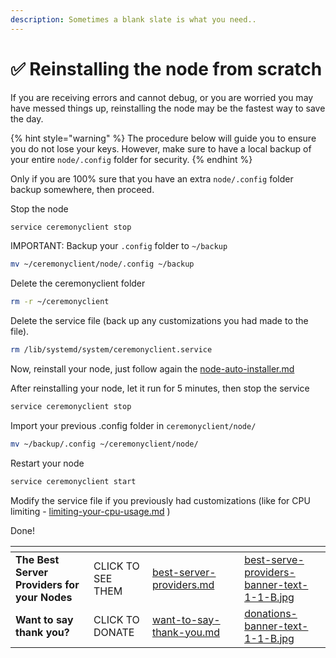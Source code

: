```yaml
---
description: Sometimes a blank slate is what you need..
---
```


# ✅ Reinstalling the node from scratch

If you are receiving errors and cannot debug, or you are worried you may have messed things up, reinstalling the node may be the fastest way to save the day.

{% hint style="warning" %}
The procedure below will guide you to ensure you do not lose your keys. However, make sure to have a local backup of your entire `node/.config` folder for security.
{% endhint %}

Only if you are 100% sure that you have an extra `node/.config` folder backup somewhere, then proceed.

Stop the node

```bash
service ceremonyclient stop
```

IMPORTANT: Backup your `.config` folder to `~/backup`&#x20;

```bash
mv ~/ceremonyclient/node/.config ~/backup
```

Delete the ceremonyclient folder&#x20;

```bash
rm -r ~/ceremonyclient
```

Delete the service file (back up any customizations you had made to the file).

```bash
rm /lib/systemd/system/ceremonyclient.service
```

Now, reinstall your node, just follow again the [node-auto-installer.md](../node-auto-installer.md "mention")

After reinstalling your node, let it run for 5 minutes, then stop the service

```bash
service ceremonyclient stop
```

Import your previous .config folder in `ceremonyclient/node/`

```bash
mv ~/backup/.config ~/ceremonyclient/node/
```

Restart your node

```bash
service ceremonyclient start
```

Modify the service file if you previously had customizations (like for CPU limiting - [limiting-your-cpu-usage.md](managing-your-system-resources/limiting-your-cpu-usage.md "mention") )

Done!

<table data-card-size="large" data-column-title-hidden data-view="cards" data-full-width="false"><thead><tr><th></th><th></th><th data-hidden data-card-target data-type="content-ref"></th><th data-hidden></th><th data-hidden data-card-cover data-type="files"></th></tr></thead><tbody><tr><td><strong>The Best Server Providers for your Nodes</strong></td><td>CLICK TO SEE THEM</td><td><a href="../best-server-providers.md">best-server-providers.md</a></td><td></td><td><a href="../.gitbook/assets/best-serve-providers-banner-text-1-1-B.jpg">best-serve-providers-banner-text-1-1-B.jpg</a></td></tr><tr><td><strong>Want to say thank you?</strong></td><td>CLICK TO DONATE</td><td><a href="../want-to-say-thank-you.md">want-to-say-thank-you.md</a></td><td></td><td><a href="../.gitbook/assets/donations-banner-text-1-1-B.jpg">donations-banner-text-1-1-B.jpg</a></td></tr></tbody></table>
